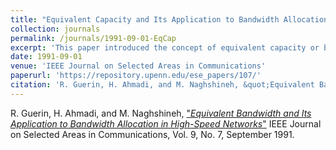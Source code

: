 ```yaml
---
title: "Equivalent Capacity and Its Application to Bandwidth Allocation in High-Speed Networks"
collection: journals
permalink: /journals/1991-09-01-EqCap
excerpt: 'This paper introduced the concept of equivalent capacity or bandwidth and explored its use for call admission in packet networks'
date: 1991-09-01
venue: 'IEEE Journal on Selected Areas in Communications'
paperurl: 'https://repository.upenn.edu/ese_papers/107/'
citation: 'R. Guerin, H. Ahmadi, and M. Naghshineh, &quot;Equivalent Bandwidth and Its Application to Bandwidth Allocation in High-Speed Networks.&quot; IEEE Journal on Selected Areas in Communications, Vol. 9, No. 7, September 1991'  
---
```


R. Guerin, H. Ahmadi, and M. Naghshineh, ["*Equivalent Bandwidth and Its Application to Bandwidth Allocation in High-Speed Networks*"](https://repository.upenn.edu/ese_papers/107/) 
IEEE Journal on Selected Areas in Communications, Vol. 9, No. 7, September 1991.
